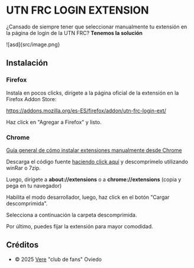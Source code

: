 # UTN FRC LOGIN EXTENSION

¿Cansado de siempre tener que seleccionar manualmente tu extensión en la página de login de la UTN FRC?
**Tenemos la solución**

![asd]{src/image.png}

## Instalación

### Firefox

Instala en pocos clicks, dirígete a la página oficial de la extensión en la Firefox Addon Store:

https://addons.mozilla.org/es-ES/firefox/addon/utn-frc-login-ext/

Haz click en "Agregar a Firefox" y listo.

### Chrome

[Guía general de cómo instalar extensiones manualmente desde Chrome](https://davidpob99.github.io/blog/2017/08/20/instalar-extensiones-desempaquetadas.html#google-chrome---chromium)

Descarga el código fuente [haciendo click aquí](https://github.com/tia-porota/utn-frc-login-ext/releases/download/chrome/chrome-utn-frc-login-ext.zip) y descomprímelo utilizando winRar o 7zip.

Luego, dirígete a **about://extensions** o a **chrome://extensions** (copia y pega en tu navegador)


Habilita el modo desarrollador, luego, haz click en el botón "Cargar descomprimida".

Selecciona a continuación la carpeta descomprimida.

Por último, puedes fijar la extensión para mayor comodidad.
## Créditos

- © 2025 [Vere](https://github.com/tia-porota) "club de fans" Oviedo

